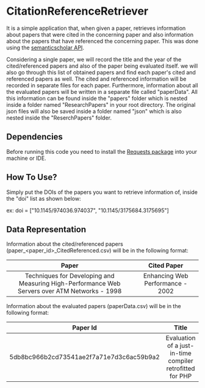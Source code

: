 <h1>CitationReferenceRetriever</h1>

It is a simple application that, when given a paper, retrieves information about papers that were cited in the concerning paper and also information about the papers that have referenced the concerning paper. This was done using the [semanticscholar API](http://api.semanticscholar.org/).

Considering a single paper, we will record the title and the year of the cited/referenced papers and also of the paper being evaluated itself. we will also go through this list of obtained papers and find each paper's cited and referenced papers as well. The cited and referenced information will be recorded in separate files for each paper. Furthermore, information about all the evaluated papers will be written in a separate file called "paperData". All this information can be found inside the "papers" folder which is nested inside a folder named "ResearchPapers" in your root directory. The original json files will also be saved inside a folder named "json" which is also nested inside the "ReserchPapers" folder.

<h2>Dependencies</h2>

Before running this code you need to install the [Requests package](https://pypi.org/project/requests/) into your machine or IDE. 

<h2>How To Use?</h2>

Simply put the DOIs of the papers you want to retrieve information of, inside the "doi" list as shown below:

ex: doi = ["10.1145/974036.974037", "10.1145/3175684.3175695"]

<h2>Data Representation</h2>

Information about the cited/referenced papers (paper_<paper_id>_CitedReferenced.csv) will be in the following format:

| Paper | Cited Paper|
| :---: | :---: |
|Techniques for Developing and Measuring High-Performance Web Servers over ATM Networks - 1998 |  Enhancing Web Performance - 2002 |

Information about the evaluated papers (paperData.csv) will be in the following format:

| Paper Id | Title | URL | Year | Venue | CitationVelocity | InfluentialCitationCount |
| :---: | :---: | :---: | :---: | :---: | :---: | :---: | 
| 5db8bc966b2cd73541ae2f7a71e7d3c6ac59b9a2 | Evaluation of a just-in-time compiler retrofitted for PHP | https://www.semanticscholar.org/paper/5db8bc966b2cd73541ae2f7a71e7d3c6ac59b9a2 | 2010 | VEE | 0 | 0 |
